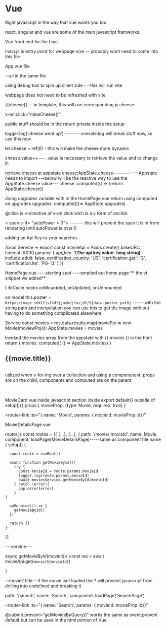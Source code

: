 # Vue

Right javascript in the way that vue wants you too.

react, angular and vue are some of the main javascript framworks.

Vue front end for the final

main.js is entry point for webpage now
-- probably wont need to come into this file

App.vue file

<template>
html
</template>

<script>
javascript
</script>

<style>
css 
</style>

--all in the same file

using debug tool to spin up client side - - this will run vite

webpage does not need to be refreshed with vite

{{cheese}} -- in template, this will use corresponding js cheese 

v-on:click="mineCheese()"

public stuff should be in the return
private inside the setup

logger.log('cheese went up') --------console.log will break stuff now, so use this now.

let cheese = ref(0) - this will make the cheese more dynamic

cheese.value++ --- .value is necessary to retrieve the value and to change it.

retrieve cheese at appstate
cheese:AppState.cheese-------------Appstate needs to import
---below will be the reactive way to use the AppState.cheese value---
cheese: computed(() => {return AppState.cheese})

doing upgrades variable with in the HomePage.vue return
using computed on upgrades
upgrades: computed(()=> AppState.upgrades)

@click is v-directive of v-on:click wich is a v form of onclick

< span v-if= "autoPower > 0"> ------- this will prevent the span it is in from rendering until autoPower is over 0


<!-- SECTION TUESDAY -->

<!-- STUB API KEY -->
adding an Api Key to your searches


Axios Service => 
                      export const movieApi = Axios.create({
                        baseURL:,  
                        timeout: 8000
                        params: {
                          api_key: '**(The api key value- long string)**'
                          include_adult: false,
                          certification_country: 'US',
                          'certification.get': 'G',
                          'certification.lte': 'PG-13'
                        }
                      })


HomePage.vue
----starting spot
----emptied out home page ** the vt snippet we added**

LifeCycle hooks 
onMountded, onUpdated, onUnmounted

on model
  this.poster = `https:/image.sdklfjslkdfj;askdjfas;df/${data.poster_path}` ------with the string path and interpolation you can use this to get the image with out having to do something complicated elsewhere

  Service
  const movies = res.data.results.map(moviePjo => new Movie(moviewPojo))
  AppState.movies = movies

<!-- STUB movies variable -->
invoked the movies array from the appstate with {{ movies }} in the html
return {
  movies: computed( () => AppState.movies)
}

<!-- STUB iterate over data -->
<h2 v-for="movie in movies" :key="movie.id">
{{movie.title}}
</h2>

<!-- STUB image iteration -->
<img :src="movie.poster" :alt="movie.title">

<!-- STUB component iteration -->
utilized when v-for-ing over a collection and using a componenent. props are on the child, components and computed are on the parent

<h2 v-for="movie in movies" :key="movie.id" class="col-3"> 
<img :src="movieProp.poster" :alt="movieProp.title">
<MovieCard :movieProp="movie"/>
</h2>

MovieCard.vue
inside javascript section inside export default{} outside of setup(){}
props:{
  movieProp: {type: Movie, required: true}
}

<!-- STUB Router Link -->

<router-link :to="{ name: 'Movie', params: { movieId: movieProp.id}}"

MovieDetailsPage.vue


router.js
  const routes = [{
    {...},
    {...},
    {
      path: '/movie/:movieId',
      name: Movie,
      component: loadPage(MovieDetailsPage)-----same as component file name
    }
    setup() {

      const route = useRout()

      asunc function getMovieById(){
        try {
          const movieId = route.params.movieId
          logger.log(route.params.movieId)
          await moviesService.getMovieById(movieId)
        } catch (error){
          pop.error(error)
        }
    }

      onMounted(() => {
        getMovieById()
      })

      return {}
    }
  }]


  ---service---

  async getMovieById(movieId){
    const res  = await movieApi.get(`movie/${movieId}`)

  }

  --movie?.title-- if the movie isnt loaded the ? will prevent javascript from drilling into undefined and breaking it

  <!-- SECTION Search -->

  path: '/search',
  name: 'Search',
  component: loadPage('SearchPage')

  <router-link :to="{ name: 'Search', params: { movieId: movieProp.id}}"

  <!-- STUB v-model is a two way bind, pulls what is saved in the setup/return and pushes back in that is updated through like an input -->

  @submit.prevent="getMoviesByQuery()" works the same as event.prevent default but can be used in the html portion of Vue

  